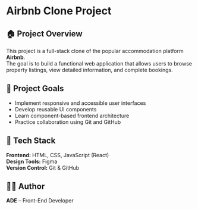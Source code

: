 # Airbnb Clone Project

## 🏠 Project Overview
This project is a full-stack clone of the popular accommodation platform **Airbnb**.  
The goal is to build a functional web application that allows users to browse property listings, view detailed information, and complete bookings.

## 🎯 Project Goals
- Implement responsive and accessible user interfaces
- Develop reusable UI components
- Learn component-based frontend architecture
- Practice collaboration using Git and GitHub

## 🧰 Tech Stack
**Frontend:** HTML, CSS, JavaScript (React)  
**Design Tools:** Figma  
**Version Control:** Git & GitHub  

## 👩‍💻 Author
**ADE** – Front-End Developer
